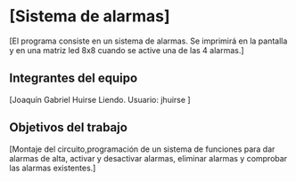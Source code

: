 # [Sistema de alarmas]

[El programa consiste en un sistema de alarmas. Se imprimirá en la pantalla y en una matriz led 8x8 cuando se active una de las 4 alarmas.]

## Integrantes del equipo

[Joaquín Gabriel Huirse Liendo. Usuario: jhuirse ]

## Objetivos del trabajo

[Montaje del circuito,programación de un sistema de funciones para dar alarmas de alta, activar y desactivar alarmas, eliminar alarmas y comprobar las alarmas existentes.]

